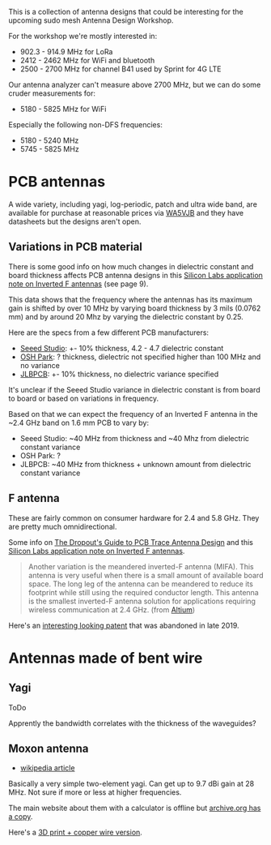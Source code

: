 
This is a collection of antenna designs that could be interesting for the upcoming sudo mesh Antenna Design Workshop.

For the workshop we're mostly interested in:

* 902.3 - 914.9 MHz for LoRa
* 2412 - 2462 MHz for WiFi and bluetooth
* 2500 - 2700 MHz for channel B41 used by Sprint for 4G LTE

Our antenna analyzer can't measure above 2700 MHz, but we can do some cruder measurements for:

* 5180 - 5825 MHz for WiFi

Especially the following non-DFS frequencies:

* 5180 - 5240 MHz
* 5745 - 5825 MHz

# PCB antennas

A wide variety, including yagi, log-periodic, patch and ultra wide band, are available for purchase at reasonable prices via [WA5VJB](https://wa5vjb.com/) and they have datasheets but the designs aren't open.

## Variations in PCB material

There is some good info on how much changes in dielectric constant and board thickness affects PCB antenna designs in this [Silicon Labs application note on Inverted F antennas](https://www.silabs.com/documents/public/application-notes/an1088-designing-with-pcb-antenna.pdf) (see page 9).

This data shows that the frequency where the antennas has its maximum gain is shifted by over 10 MHz by varying board thickness by 3 mils (0.0762 mm) and by around 20 Mhz by varying the dielectric constant by 0.25.

Here are the specs from a few different PCB manufacturers:

* [Seeed Studio](http://support.seeedstudio.com/knowledgebase/articles/447362-fusion-pcb-specification): +- 10% thickness, 4.2 - 4.7 dielectric constant
* [OSH Park](https://docs.oshpark.com/services/two-layer/): ? thickness, dielectric not specified higher than 100 MHz and no variance
* [JLBPCB](https://jlcpcb.com/capabilities/Capabilities): +- 10% thickness, no dielectric variance specified

It's unclear if the Seeed Studio variance in dielectric constant is from board to board or based on variations in frequency.

Based on that we can expect the frequency of an Inverted F antenna in the ~2.4 GHz band on 1.6 mm PCB to vary by:

* Seeed Studio: ~40 MHz from thickness and ~40 Mhz from dielectric constant variance
* OSH Park: ?
* JLBPCB: ~40 MHz from thickness + unknown amount from dielectric constant variance

## F antenna

These are fairly common on consumer hardware for 2.4 and 5.8 GHz. They are pretty much omnidirectional.

Some info on [The Dropout's Guide to PCB Trace Antenna Design](https://colinkarpfinger.com/blog/2010/the-dropouts-guide-to-antenna-design/) and this [Silicon Labs application note on Inverted F antennas](https://www.silabs.com/documents/public/application-notes/an1088-designing-with-pcb-antenna.pdf).

> Another variation is the meandered inverted-F antenna (MIFA). This antenna is very useful when there is a small amount of available board space. The long leg of the antenna can be meandered to reduce its footprint while still using the required conductor length. This antenna is the smallest inverted-F antenna solution for applications requiring wireless communication at 2.4 GHz. (from [Altium](https://resources.altium.com/pcb-design-blog/build-and-design-an-inverted-f-antenna-directly-on-your-pcb))

Here's an [interesting looking patent](https://patents.google.com/patent/US20030206136) that was abandoned in late 2019.

# Antennas made of bent wire

## Yagi

ToDo

Apprently the bandwidth correlates with the thickness of the waveguides?

## Moxon antenna

* [wikipedia article](https://en.wikipedia.org/wiki/Moxon_antenna)

Basically a very simple two-element yagi. Can get up to 9.7 dBi gain at 28 MHz. Not sure if more or less at higher frequencies.

The main website about them with a calculator is offline but [archive.org has a copy](https://web.archive.org/web/20180205011022/http://www.moxonantennaproject.com/design.htm).

Here's a [3D print + copper wire version](https://pinshape.com/items/26715-3d-printed-12-ghz-moxon-antenna-for-video-receiver).